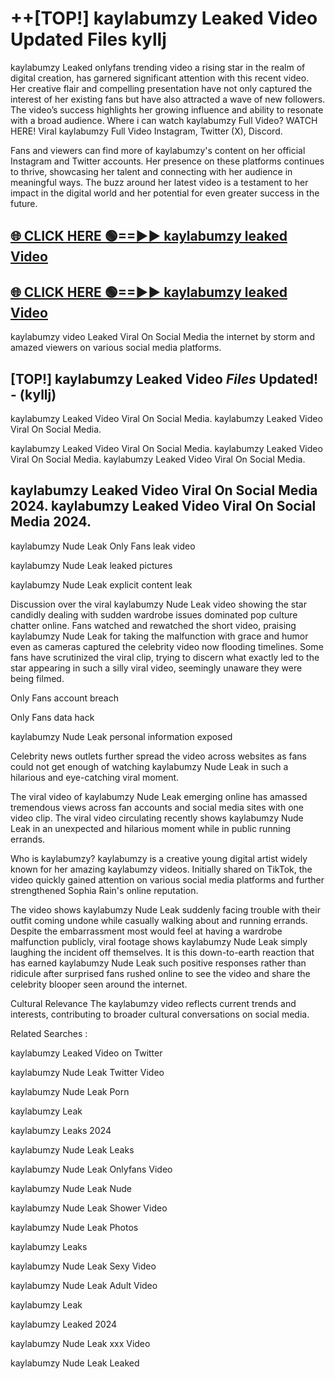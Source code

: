 # ++[TOP!] kaylabumzy Leaked Video Updated Files kyllj<br>

kaylabumzy Leaked onlyfans trending video a rising star in the realm of digital creation, has garnered significant attention with this recent video. Her creative flair and compelling presentation have not only captured the interest of her existing fans but have also attracted a wave of new followers. The video’s success highlights her growing influence and ability to resonate with a broad audience.
Where i can watch kaylabumzy Full Video? WATCH HERE! Viral kaylabumzy Full Video Instagram, Twitter (X), Discord.


Fans and viewers can find more of kaylabumzy's content on her official Instagram and Twitter accounts. Her presence on these platforms continues to thrive, showcasing her talent and connecting with her audience in meaningful ways. The buzz around her latest video is a testament to her impact in the digital world and her potential for even greater success in the future.


## [🌐 CLICK HERE 🟢==►► kaylabumzy leaked Video ](https://xnudes.xyz/go)

## [🌐 CLICK HERE 🟢==►► kaylabumzy leaked Video ](https://xnudes.xyz/go)



kaylabumzy video Leaked Viral On Social Media the internet by storm and amazed viewers on various social media platforms.


## [TOP!] kaylabumzy Leaked Video *Files* Updated! - (kyllj)

kaylabumzy Leaked Video Viral On Social Media. kaylabumzy Leaked Video Viral On Social Media.

kaylabumzy Leaked Video Viral On Social Media. kaylabumzy Leaked Video Viral On Social Media. kaylabumzy Leaked Video Viral On Social Media.


## kaylabumzy Leaked Video Viral On Social Media 2024. kaylabumzy Leaked Video Viral On Social Media 2024.
kaylabumzy Nude Leak Only Fans leak video

kaylabumzy Nude Leak leaked pictures

kaylabumzy Nude Leak explicit content leak

Discussion over the viral kaylabumzy Nude Leak video showing the star candidly dealing with sudden wardrobe issues dominated pop culture chatter online. Fans watched and rewatched the short video, praising kaylabumzy Nude Leak for taking the malfunction with grace and humor even as cameras captured the celebrity video now flooding timelines. Some fans have scrutinized the viral clip, trying to discern what exactly led to the star appearing in such a silly viral video, seemingly unaware they were being filmed.


Only Fans account breach

Only Fans data hack

kaylabumzy Nude Leak personal information exposed

Celebrity news outlets further spread the video across websites as fans could not get enough of watching kaylabumzy Nude Leak in such a hilarious and eye-catching viral moment.


The viral video of kaylabumzy Nude Leak emerging online has amassed tremendous views across fan accounts and social media sites with one video clip. The viral video circulating recently shows kaylabumzy Nude Leak in an unexpected and hilarious moment while in public running errands.


Who is kaylabumzy? kaylabumzy is a creative young digital artist widely known for her amazing kaylabumzy videos. Initially shared on TikTok, the video quickly gained attention on various social media platforms and further strengthened Sophia Rain's online reputation.

The video shows kaylabumzy Nude Leak suddenly facing trouble with their outfit coming undone while casually walking about and running errands. Despite the embarrassment most would feel at having a wardrobe malfunction publicly, viral footage shows kaylabumzy Nude Leak simply laughing the incident off themselves. It is this down-to-earth reaction that has earned kaylabumzy Nude Leak such positive responses rather than ridicule after surprised fans rushed online to see the video and share the celebrity blooper seen around the internet.

Cultural Relevance The kaylabumzy video reflects current trends and interests, contributing to broader cultural conversations on social media.

Related Searches :

kaylabumzy Leaked Video on Twitter

kaylabumzy Nude Leak Twitter Video

kaylabumzy Nude Leak Porn

kaylabumzy Leak 

kaylabumzy Leaks 2024

kaylabumzy Nude Leak Leaks

kaylabumzy Nude Leak Onlyfans Video

kaylabumzy Nude Leak Nude

kaylabumzy Nude Leak Shower Video

kaylabumzy Nude Leak Photos

kaylabumzy Leaks

kaylabumzy Nude Leak Sexy Video

kaylabumzy Nude Leak Adult Video

kaylabumzy Leak

kaylabumzy Leaked 2024

kaylabumzy Nude Leak xxx Video

kaylabumzy Nude Leak Leaked